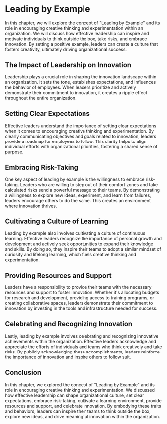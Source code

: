 Leading by Example
===========================



In this chapter, we will explore the concept of "Leading by Example" and its role in encouraging creative thinking and experimentation within an organization. We will discuss how effective leadership can inspire and motivate individuals to think outside the box, take risks, and embrace innovation. By setting a positive example, leaders can create a culture that fosters creativity, ultimately driving organizational success.

The Impact of Leadership on Innovation
--------------------------------------

Leadership plays a crucial role in shaping the innovation landscape within an organization. It sets the tone, establishes expectations, and influences the behavior of employees. When leaders prioritize and actively demonstrate their commitment to innovation, it creates a ripple effect throughout the entire organization.

Setting Clear Expectations
--------------------------

Effective leaders understand the importance of setting clear expectations when it comes to encouraging creative thinking and experimentation. By clearly communicating objectives and goals related to innovation, leaders provide a roadmap for employees to follow. This clarity helps to align individual efforts with organizational priorities, fostering a shared sense of purpose.

Embracing Risk-Taking
---------------------

One key aspect of leading by example is the willingness to embrace risk-taking. Leaders who are willing to step out of their comfort zones and take calculated risks send a powerful message to their teams. By demonstrating a willingness to explore new ideas, experiment, and learn from failures, leaders encourage others to do the same. This creates an environment where innovation thrives.

Cultivating a Culture of Learning
---------------------------------

Leading by example also involves cultivating a culture of continuous learning. Effective leaders recognize the importance of personal growth and development and actively seek opportunities to expand their knowledge and skills. By doing so, they inspire their teams to adopt a similar mindset of curiosity and lifelong learning, which fuels creative thinking and experimentation.

Providing Resources and Support
-------------------------------

Leaders have a responsibility to provide their teams with the necessary resources and support to foster innovation. Whether it's allocating budgets for research and development, providing access to training programs, or creating collaborative spaces, leaders demonstrate their commitment to innovation by investing in the tools and infrastructure needed for success.

Celebrating and Recognizing Innovation
--------------------------------------

Lastly, leading by example involves celebrating and recognizing innovative achievements within the organization. Effective leaders acknowledge and appreciate the efforts of individuals and teams who think creatively and take risks. By publicly acknowledging these accomplishments, leaders reinforce the importance of innovation and inspire others to follow suit.

Conclusion
----------

In this chapter, we explored the concept of "Leading by Example" and its role in encouraging creative thinking and experimentation. We discussed how effective leadership can shape organizational culture, set clear expectations, embrace risk-taking, cultivate a learning environment, provide resources and support, and celebrate innovation. By embodying these traits and behaviors, leaders can inspire their teams to think outside the box, explore new ideas, and drive meaningful innovation within the organization.
